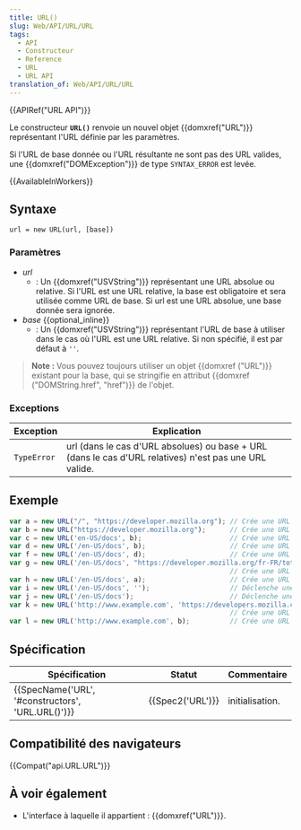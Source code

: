 ```yaml
---
title: URL()
slug: Web/API/URL/URL
tags:
  - API
  - Constructeur
  - Reference
  - URL
  - URL API
translation_of: Web/API/URL/URL
---
```

{{APIRef("URL API")}}

Le constructeur **`URL()`** renvoie un nouvel objet {{domxref("URL")}} représentant l'URL définie par les paramètres.

Si l'URL de base donnée ou l'URL résultante ne sont pas des URL valides, une {{domxref("DOMException")}} de type `SYNTAX_ERROR` est levée.

{{AvailableInWorkers}}

## Syntaxe

```
url = new URL(url, [base])
```

### Paramètres

- _url_
  - : Un {{domxref("USVString")}} représentant une URL absolue ou relative. Si l'URL est une URL relative, la base est obligatoire et sera utilisée comme URL de base. Si url est une URL absolue, une base donnée sera ignorée.
- _base_ {{optional_inline}}
  - : Un {{domxref("USVString")}} représentant l'URL de base à utiliser dans le cas où l'URL est une URL relative. Si non spécifié, il est par défaut à `''`.

> **Note :** Vous pouvez toujours utiliser un objet {{domxref ("URL")}} existant pour la base, qui se stringifie en attribut {{domxref ("DOMString.href", "href")}} de l'objet.

### Exceptions

| Exception   | Explication                                                                                            |
| ----------- | ------------------------------------------------------------------------------------------------------ |
| `TypeError` | url (dans le cas d'URL absolues) ou base + URL (dans le cas d'URL relatives) n'est pas une URL valide. |

## Exemple

```js
var a = new URL("/", "https://developer.mozilla.org"); // Crée une URL pointant vers 'https://developer.mozilla.org/'
var b = new URL("https://developer.mozilla.org");      // Crée une URL pointant vers 'https://developer.mozilla.org/'
var c = new URL('en-US/docs', b);                      // Crée une URL pointant vers 'https://developer.mozilla.org/en-US/docs'
var d = new URL('/en-US/docs', b);                     // Crée une URL pointant vers 'https://developer.mozilla.org/en-US/docs'
var f = new URL('/en-US/docs', d);                     // Crée une URL pointant vers 'https://developer.mozilla.org/en-US/docs'
var g = new URL('/en-US/docs', "https://developer.mozilla.org/fr-FR/toto");
                                                       // Crée une URL pointant vers 'https://developer.mozilla.org/en-US/docs'
var h = new URL('/en-US/docs', a);                     // Crée une URL pointant vers 'https://developer.mozilla.org/en-US/docs'
var i = new URL('/en-US/docs', '');                    // Déclenche une exception TypeError car '' n'est pas une URL valide
var j = new URL('/en-US/docs');                        // Déclenche une exception TypeError car '/ fr-US / docs' n'est pas une URL valide
var k = new URL('http://www.example.com', 'https://developers.mozilla.com');
                                                       // Crée une URL pointant vers 'http://www.example.com/'
var l = new URL('http://www.example.com', b);          // Crée une URL pointant vers 'http://www.example.com/'
```

## Spécification

| Spécification                                                    | Statut               | Commentaire     |
| ---------------------------------------------------------------- | -------------------- | --------------- |
| {{SpecName('URL', '#constructors', 'URL.URL()')}} | {{Spec2('URL')}} | initialisation. |

## Compatibilité des navigateurs

{{Compat("api.URL.URL")}}

## À voir également

- L'interface à laquelle il appartient : {{domxref("URL")}}.
